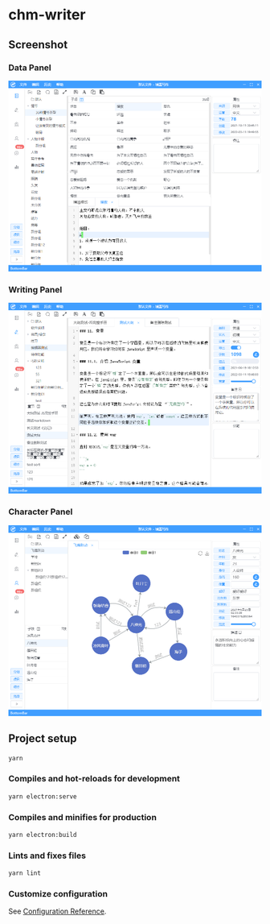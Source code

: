 # chm-writer

## Screenshot

### Data Panel

![Data Panel](./screenshot/data_panel.png)

### Writing Panel

![Writing Panel](./screenshot/writing_panel.png)

### Character Panel

![Character Panel](./screenshot/character_panel.png)

## Project setup

```cmd
yarn
```

### Compiles and hot-reloads for development

```cmd
yarn electron:serve
```

### Compiles and minifies for production

```cmd
yarn electron:build
```

### Lints and fixes files

```cmd
yarn lint
```

### Customize configuration

See [Configuration Reference](https://cli.vuejs.org/config/).
